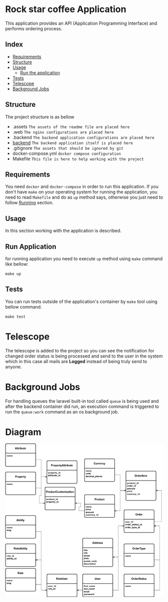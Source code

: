 # Rock star coffee Application

This application provides an API (Application Programming Interface) and 
performs ordering process.

## Index

* [Requirements](#requirements)
* [Structure](#structure)
* [Usage](#usage)
  * [Run the application](#run-application)
* [Tests](#tests)
* [Telescope](#telescope)
* [Background Jobs](#background-jobs)

## Structure

The project structure is as bellow

- .assets `The assets of the readme file are placed here`
- .web `The nginx configurations are placed here`
- .backend `The backend application configurations are placed here`
- [backend](./backend) `The backend application itself is placed here`
- .gitignore `The assets that should be ignored by git`
- docker-compose.yml `docker compose configuration`
- Makefile `This file is here to help working with the project`

## Requirements

You need `docker` and `docker-compose` in order to run this application.
If you don't have `make` on your operating system for running the application,
you need to read `Makefile` and do as `up` method says, otherwise you just need
to follow [Running](#run-application) section.

## Usage

In this section working with the application is described.

## Run Application

for running application you need to execute `up` method using `make` command
like bellow:

```shell
make up
```

## Tests

You can run tests outside of the application's container by `make` tool using
bellow command.

```shell
make test
```

# Telescope

The telescope is added to the project so you can see the notification for changed order status
is being processed and send to the user in the system which in this case all mails are **Logged**
instead of being truly send to anyone.

# Background Jobs

For handling queues the laravel built-in tool called `queue` is being used and after the backend
container did run, an execution command is triggered to run the `queue:work` command as an os
background job.

# Diagram

![Rock star coffee database diagram](.assets/rock-star-coffee.png)
